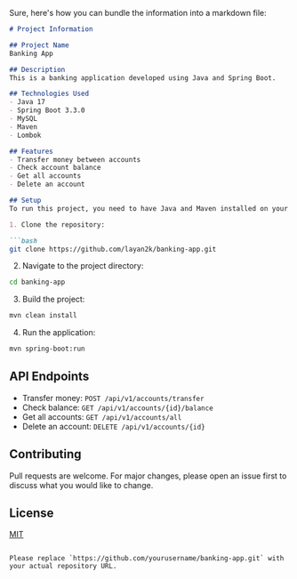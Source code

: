 Sure, here's how you can bundle the information into a markdown file:

```markdown
# Project Information

## Project Name
Banking App

## Description
This is a banking application developed using Java and Spring Boot.

## Technologies Used
- Java 17
- Spring Boot 3.3.0
- MySQL
- Maven
- Lombok

## Features
- Transfer money between accounts
- Check account balance
- Get all accounts
- Delete an account

## Setup
To run this project, you need to have Java and Maven installed on your machine.

1. Clone the repository:

```bash
git clone https://github.com/layan2k/banking-app.git
```

2. Navigate to the project directory:

```bash
cd banking-app
```

3. Build the project:

```bash
mvn clean install
```

4. Run the application:

```bash
mvn spring-boot:run
```

## API Endpoints
- Transfer money: `POST /api/v1/accounts/transfer`
- Check balance: `GET /api/v1/accounts/{id}/balance`
- Get all accounts: `GET /api/v1/accounts/all`
- Delete an account: `DELETE /api/v1/accounts/{id}`

## Contributing
Pull requests are welcome. For major changes, please open an issue first to discuss what you would like to change.

## License
[MIT](https://choosealicense.com/licenses/mit/)
```

Please replace `https://github.com/yourusername/banking-app.git` with your actual repository URL.
